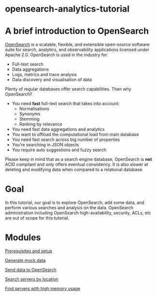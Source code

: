 # opensearch-analytics-tutorial

# A brief introduction to OpenSearch 

[OpenSearch](https://opensearch.org/) is a scalable, flexible, and extensible open-source software suite for search, analytics, and observability applications licensed under Apache 2.0. OpenSearch is used in the industry for:

- Full-text search 
- Data aggregations
- Logs, metrics and trace analysis
- Data discovery and visualisation of data

Plenty of regular databases offer search capabilities. Then why OpenSearch? 

- You need **fast** full-text search that takes into account:
  - Normalisations 
  - Synonyms
  - Stemming
  - Ranking by relevance
- You need fast data aggregations and analytics
- You want to offload the computational load from main database 
- You need fast search across big number of properties 
- You’re searching in JSON objects 
- You require auto suggestions and fuzzy search 

 Please keep in mind that as a search engine database, OpenSearch is **not** ACID compliant and only offers eventual consistency. It is also slower at deleting and modifying data when compared to a relational database.

# Goal

In this tutorial, our goal is to explore OpenSearch, add some data, and perform various searches and analysis on the data. OpenSearch administration including OpenSearch high-availability, security, ACLs, etc are out of scope for this tutorial.

# Modules

[Prerequisites and setup](00_prereq_and_setup.md)

[Generate mock data](01_generate_mock_data.md)

[Send data to OpenSearch](01_send_data_to_opensearch.md)

[Search servers by location](03_search_servers_by_location.md)

[Find servers with high memory usage](04_find_servers_with_high_memory_usage.md)